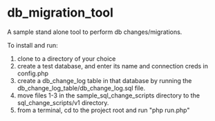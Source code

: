 # db_migration_tool
A sample stand alone tool to perform db changes/migrations.

To install and run:

1.  clone to a directory of your choice
2.  create a test database, and enter its name and connection creds in config.php
3.  create a db_change_log table in that database by running the db_change_log_table/db_change_log.sql file.
4.  move files 1-3 in the sample_sql_change_scripts directory to the sql_change_scripts/v1 directory.
5.  from a terminal, cd to the project root and run "php run.php"
